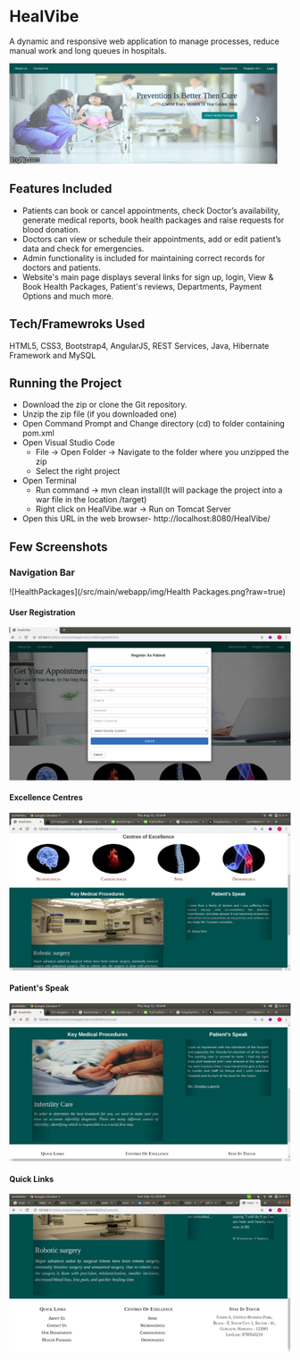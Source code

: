 # HealVibe
A dynamic and responsive web application to manage processes, reduce manual work and long queues in hospitals.

![Gif](/src/main/webapp/img/3ajjpz.gif)

## Features Included
* Patients can book or cancel appointments, check Doctor’s availability, generate medical reports, book health packages and
raise requests for blood donation.
* Doctors can view or schedule their appointments, add or edit patient’s data and check for emergencies.
* Admin functionality is included for maintaining correct records for doctors and patients.
* Website's main page displays several links for sign up, login, View & Book Health Packages, Patient's reviews, Departments,
Payment Options and much more.

## Tech/Framewroks Used
HTML5, CSS3, Bootstrap4,  AngularJS, REST Services, Java, Hibernate Framework and MySQL

## Running the Project
* Download the zip or clone the Git repository.
* Unzip the zip file (if you downloaded one)
* Open Command Prompt and Change directory (cd) to folder containing pom.xml
* Open Visual Studio Code
    * File -> Open Folder -> Navigate to the folder where you unzipped the zip
    * Select the right project
* Open Terminal
	* Run command -> mvn clean install(It will package the project into a war file in the location /target)
	* Right click on HealVibe.war -> Run on Tomcat Server
* Open this URL in the web browser- http://localhost:8080/HealVibe/

## Few Screenshots

### Navigation Bar
![HealthPackages](/src/main/webapp/img/Health Packages.png?raw=true)

#### User Registration
![RegisterAsPatient](/src/main/webapp/img/RegisterAsPatient.png?raw=true)

#### Excellence Centres
![ExcellenceCentres](/src/main/webapp/img/Excellence_centres.png?raw=true)

#### Patient's Speak
![RegisterAsPatient](/src/main/webapp/img/Patients_Speak.png?raw=true)

#### Quick Links
![QuickLinks](/src/main/webapp/img/Quick_Links.png?raw=true)

